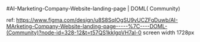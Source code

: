 #AI-Marketing-Company-Website-landing-page | DOML( Community)


ref: https://www.figma.com/design/u8S8SqIOgSU9yUCZFgDuwb/AI-MArketing-Company-Website-landing-page-----%7C----DOML-(Community)?node-id=328-12&t=t57QS1kklgpVH7al-0
screen width 1728px
